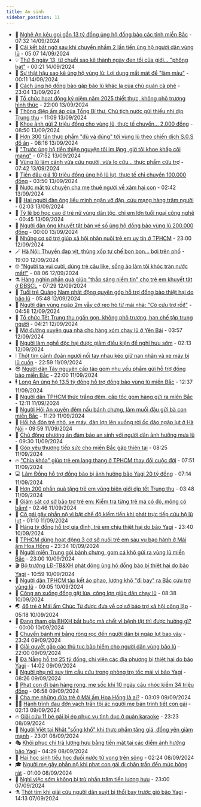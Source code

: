 ```yaml
---
title: An sinh
sidebar_position: 11
---
```


<!-- dantri-an-sinh:START -->
- 👺 [Nghệ An kêu gọi gần 13 tỷ đồng ủng hộ đồng bào các tỉnh miền Bắc](https://dantri.com.vn/an-sinh/nghe-an-keu-goi-gan-13-ty-dong-ung-ho-dong-bao-cac-tinh-mien-bac-20240914104440982.htm) - 07:32 14/09/2024
- 👀 [Cái kết bất ngờ sau khi chuyển nhầm 2 lần tiền ủng hộ người dân vùng lũ](https://dantri.com.vn/an-sinh/cai-ket-bat-ngo-sau-khi-chuyen-nham-2-lan-tien-ung-ho-nguoi-dan-vung-lu-20240914115801956.htm) - 05:07 14/09/2024
- 💡 [Thứ 6 ngày 13, từ chuỗi sao kê thành ngày đen tối của giới… &quot;phông bạt&quot;](https://dantri.com.vn/an-sinh/thu-6-ngay-13-tu-chuoi-sao-ke-thanh-ngay-den-toi-cua-gioi-phong-bat-20240914070957582.htm) - 00:21 14/09/2024
- 💄 [Sự thật hậu sao kê ủng hộ vùng lũ: Lợi dụng mất mát để &quot;làm màu&quot;](https://dantri.com.vn/an-sinh/su-that-hau-sao-ke-ung-ho-vung-lu-loi-dung-mat-mat-de-lam-mau-20240913212051452.htm) - 00:11 14/09/2024
- 🧠 [Cách ủng hộ đồng bào gặp bão lũ khác lạ của chủ quán cà phê](https://dantri.com.vn/an-sinh/cach-ung-ho-dong-bao-gap-bao-lu-khac-la-cua-chu-quan-ca-phe-20240913142726398.htm) - 23:04 13/09/2024
- 🫣 [Tổ chức hoạt động kỷ niệm năm 2025 thiết thực, không phô trương hình thức](https://dantri.com.vn/an-sinh/to-chuc-hoat-dong-ky-niem-nam-2025-thiet-thuc-khong-pho-truong-hinh-thuc-20240913203347317.htm) - 22:00 13/09/2024
- 🥸 [Thông điệp ấm áp của Tổng Bí thư, Chủ tịch nước gửi thiếu nhi dịp Trung thu](https://dantri.com.vn/an-sinh/thong-diep-am-ap-cua-tong-bi-thu-chu-tich-nuoc-gui-thieu-nhi-dip-trung-thu-20240913162403261.htm) - 11:09 13/09/2024
- 🤭 [Khoe ảnh gửi 2 triệu đồng cho vùng lũ, thực tế chuyển... 2.000 đồng](https://dantri.com.vn/an-sinh/khoe-anh-gui-2-trieu-dong-cho-vung-lu-thuc-te-chuyen-2000-dong-20240913152110442.htm) - 08:50 13/09/2024
- 💂 [Hơn 300 tấn thực phẩm &quot;đủ và đúng&quot; tới vùng lũ theo chiến dịch S.0.S đồ ăn](https://dantri.com.vn/an-sinh/hon-300-tan-thuc-pham-du-va-dung-toi-vung-lu-theo-chien-dich-s0s-do-an-20240912223356947.htm) - 08:16 13/09/2024
- 🦣 [&quot;Trước ủng hộ tiền thiện nguyện tôi im lặng, giờ tôi khoe khắp cõi mạng&quot;](https://dantri.com.vn/an-sinh/truoc-ung-ho-tien-thien-nguyen-toi-im-lang-gio-toi-khoe-khap-coi-mang-20240913123954069.htm) - 07:52 13/09/2024
- 🧰 [Vùng lũ lâm cảnh vừa cứu người, vừa lo cứu... thực phẩm cứu trợ](https://dantri.com.vn/an-sinh/vung-lu-lam-canh-vua-cuu-nguoi-vua-lo-cuu-thuc-pham-cuu-tro-20240913122024357.htm) - 07:42 13/09/2024
- 🤩 [Tiền đấu giá 10 triệu đồng ủng hộ lũ lụt, thực tế chỉ chuyển 100.000 đồng](https://dantri.com.vn/an-sinh/tien-dau-gia-10-trieu-dong-ung-ho-lu-lut-thuc-te-chi-chuyen-100000-dong-20240913102821228.htm) - 03:50 13/09/2024
- 🤖 [Nước mắt từ chuyện cha mẹ thuê người về xâm hại con](https://dantri.com.vn/an-sinh/nuoc-mat-tu-chuyen-cha-me-thue-nguoi-ve-xam-hai-con-20240913052552119.htm) - 02:42 13/09/2024
- 🧑‍💻 [Hai người đàn ông liều mình ngăn vỡ đập, cứu mạng hàng trăm người](https://dantri.com.vn/an-sinh/hai-nguoi-dan-ong-lieu-minh-ngan-vo-dap-cuu-mang-hang-tram-nguoi-20240912163050269.htm) - 02:03 13/09/2024
- 🦍 [Tỷ lệ bỏ học cao ở trẻ nữ vùng dân tộc, chị em lớn tuổi ngại công nghệ](https://dantri.com.vn/an-sinh/ty-le-bo-hoc-cao-o-tre-nu-vung-dan-toc-chi-em-lon-tuoi-ngai-cong-nghe-20240912155934193.htm) - 00:45 13/09/2024
- 🦆 [Người đàn ông khuyết tật bán vé số ủng hộ đồng bào vùng lũ 200.000 đồng](https://dantri.com.vn/an-sinh/nguoi-dan-ong-khuyet-tat-ban-ve-so-ung-ho-dong-bao-vung-lu-200000-dong-20240912164633468.htm) - 00:00 13/09/2024
- 🌊 [Những cơ sở trợ giúp xã hội nhận nuôi trẻ em uy tín ở TPHCM](https://dantri.com.vn/an-sinh/nhung-co-so-tro-giup-xa-hoi-nhan-nuoi-tre-em-uy-tin-o-tphcm-20240912125433415.htm) - 23:00 12/09/2024
- 🪄 [Hà Nội: Thuyền đạp vịt, thùng xốp tự chế bon bon... bơi trên phố](https://dantri.com.vn/an-sinh/ha-noi-thuyen-dap-vit-thung-xop-tu-che-bon-bon-boi-tren-pho-20240912164853662.htm) - 19:00 12/09/2024
- 🤓 [&quot;Người ta vui cười, dùng trẻ câu like, sống ảo làm tôi khóc tràn nước mắt!&quot;](https://dantri.com.vn/an-sinh/nguoi-ta-vui-cuoi-dung-tre-cau-like-song-ao-lam-toi-khoc-tran-nuoc-mat-20240912141122415.htm) - 08:06 12/09/2024
- ⚗️ [Hàng nghìn phần quà giúp &quot;thắp sáng niềm tin&quot; cho trẻ em khuyết tật ở ĐBSCL](https://dantri.com.vn/an-sinh/hang-nghin-phan-qua-giup-thap-sang-niem-tin-cho-tre-em-khuyet-tat-o-dbscl-20240912122931036.htm) - 07:29 12/09/2024
- 💃 [Tuổi trẻ Quảng Nam phát động quyên góp hỗ trợ đồng bào thiệt hại do bão lũ](https://dantri.com.vn/an-sinh/tuoi-tre-quang-nam-phat-dong-quyen-gop-ho-tro-dong-bao-thiet-hai-do-bao-lu-20240912113217659.htm) - 05:48 12/09/2024
- 💼 [Người dân vùng ngập 2m vẫy cờ reo hò từ mái nhà: &quot;Có cứu trợ rồi!&quot;](https://dantri.com.vn/an-sinh/nguoi-dan-vung-ngap-2m-vay-co-reo-ho-tu-mai-nha-co-cuu-tro-roi-20240912105705599.htm) - 04:58 12/09/2024
- 🤖 [Tổ chức Tết Trung thu ngắn gọn, không phô trương, hạn chế tập trung người](https://dantri.com.vn/an-sinh/to-chuc-tet-trung-thu-ngan-gon-khong-pho-truong-han-che-tap-trung-nguoi-20240912111228068.htm) - 04:21 12/09/2024
- 🧐 [Mở đường xuyên qua nhà cho hàng xóm chạy lũ ở Yên Bái](https://dantri.com.vn/xa-hoi/mo-duong-xuyen-qua-nha-cho-hang-xom-chay-lu-o-yen-bai-20240912100245134.htm) - 03:57 12/09/2024
- 💯 [Người làm nghề độc hại được giảm điều kiện để nghỉ hưu sớm](https://dantri.com.vn/an-sinh/nguoi-lam-nghe-doc-hai-duoc-giam-dieu-kien-de-nghi-huu-som-20240910230719182.htm) - 02:13 12/09/2024
- 🕯 [Thót tim cảnh đoàn người nối tay nhau kéo giữ nạn nhân và xe máy bị lũ cuốn](https://dantri.com.vn/an-sinh/thot-tim-canh-doan-nguoi-noi-tay-nhau-keo-giu-nan-nhan-va-xe-may-bi-lu-cuon-20240911202252304.htm) - 22:59 11/09/2024
- 😎 [Người dân Tây nguyên cấp tập gom nhu yếu phẩm gửi hỗ trợ đồng bào miền Bắc](https://dantri.com.vn/an-sinh/nguoi-dan-tay-nguyen-cap-tap-gom-nhu-yeu-pham-gui-ho-tro-dong-bao-mien-bac-20240911192310540.htm) - 22:00 11/09/2024
- 🕴 [Long An ủng hộ 13,5 tỷ đồng hỗ trợ đồng bào vùng lũ miền Bắc](https://dantri.com.vn/an-sinh/long-an-ung-ho-135-ty-dong-ho-tro-dong-bao-vung-lu-mien-bac-20240911192907442.htm) - 12:37 11/09/2024
- 🤖 [Người dân TPHCM thức trắng đêm, cấp tốc gom hàng gửi ra miền Bắc](https://dantri.com.vn/an-sinh/nguoi-dan-tphcm-thuc-trang-dem-cap-toc-gom-hang-gui-ra-mien-bac-20240911170317766.htm) - 12:11 11/09/2024
- 🤡 [Người Hội An xuyên đêm nấu bánh chưng, làm muối đậu gửi bà con miền Bắc](https://dantri.com.vn/an-sinh/nguoi-hoi-an-xuyen-dem-nau-banh-chung-lam-muoi-dau-gui-ba-con-mien-bac-20240911165844172.htm) - 11:29 11/09/2024
- 💪 [Hối hả đón trẻ nhỏ, xe máy, đàn lợn lên xuồng rời ốc đảo ngập lụt ở Hà Nội](https://dantri.com.vn/an-sinh/hoi-ha-don-tre-nho-xe-may-dan-lon-len-xuong-roi-oc-dao-ngap-lut-o-ha-noi-20240911163446221.htm) - 09:59 11/09/2024
- 🌝 [Chủ động phương án đảm bảo an sinh với người dân ảnh hưởng mưa lũ](https://dantri.com.vn/an-sinh/chu-dong-phuong-an-dam-bao-an-sinh-voi-nguoi-dan-anh-huong-mua-lu-20240911153431610.htm) - 09:30 11/09/2024
- 🤩 [Góp yêu thương tiếp sức cho miền Bắc gặp thiên tai](https://dantri.com.vn/an-sinh/gop-yeu-thuong-tiep-suc-cho-mien-bac-gap-thien-tai-20240911142502057.htm) - 08:25 11/09/2024
- 🔥 [&quot;Chìa khóa&quot; giúp trẻ em lang thang ở TPHCM thay đổi cuộc đời](https://dantri.com.vn/an-sinh/chia-khoa-giup-tre-em-lang-thang-o-tphcm-thay-doi-cuoc-doi-20240911142910338.htm) - 07:51 11/09/2024
- 💻 [Lâm Đồng hỗ trợ đồng bào bị ảnh hưởng bão Yagi 20 tỷ đồng](https://dantri.com.vn/an-sinh/lam-dong-ho-tro-dong-bao-bi-anh-huong-bao-yagi-20-ty-dong-20240911133412971.htm) - 07:14 11/09/2024
- 💄 [Hơn 200 phần quà tặng trẻ em vùng biên giới dịp tết Trung thu](https://dantri.com.vn/an-sinh/hon-200-phan-qua-tang-tre-em-vung-bien-gioi-dip-tet-trung-thu-20240911095830106.htm) - 03:48 11/09/2024
- 🦆 [Giám sát cơ sở bảo trợ trẻ em: Kiểm tra từng trẻ má có đỏ, mông có bầm!](https://dantri.com.vn/an-sinh/giam-sat-co-so-bao-tro-tre-em-kiem-tra-tung-tre-ma-co-do-mong-co-bam-20240910131737564.htm) - 02:46 11/09/2024
- 🐲 [Cô gái gây phẫn nộ vì bật chế độ kiếm tiền khi phát trực tiếp cứu hộ lũ lụt](https://dantri.com.vn/an-sinh/co-gai-gay-phan-no-vi-bat-che-do-kiem-tien-khi-phat-truc-tiep-cuu-ho-lu-lut-20240910172135215.htm) - 01:10 11/09/2024
- 🥷 [Hàng tỷ đồng hỗ trợ gia đình, trẻ em chịu thiệt hại do bão Yagi](https://dantri.com.vn/an-sinh/hang-ty-dong-ho-tro-gia-dinh-tre-em-chiu-thiet-hai-do-bao-yagi-20240910221658918.htm) - 23:40 10/09/2024
- 💯 [TPHCM dừng hoạt động 3 cơ sở nuôi trẻ em sau vụ bạo hành ở Mái ấm Hoa Hồng](https://dantri.com.vn/an-sinh/tphcm-dung-hoat-dong-3-co-so-nuoi-tre-em-sau-vu-bao-hanh-o-mai-am-hoa-hong-20240910115502908.htm) - 23:34 10/09/2024
- 🧐 [Người miền Trung gói bánh chưng, gom cá khô gửi ra vùng lũ miền Bắc](https://dantri.com.vn/an-sinh/nguoi-mien-trung-goi-banh-chung-gom-ca-kho-gui-ra-vung-lu-mien-bac-20240910173222664.htm) - 23:00 10/09/2024
- 🎬 [Bộ trưởng LĐ-TB&amp;XH phát động ủng hộ đồng bào bị thiệt hại do bão Yagi](https://dantri.com.vn/an-sinh/bo-truong-ld-tbxh-phat-dong-ung-ho-dong-bao-bi-thiet-hai-do-bao-yagi-20240910174207034.htm) - 10:59 10/09/2024
- 🦍 [Người dân TPHCM tập kết áo phao, lương khô &quot;đi bay&quot; ra Bắc cứu trợ vùng lũ](https://dantri.com.vn/an-sinh/nguoi-dan-tphcm-tap-ket-ao-phao-luong-kho-di-bay-ra-bac-cuu-tro-vung-lu-20240910154630568.htm) - 09:05 10/09/2024
- 🫶 [Công an xuống đồng gặt lúa, cõng lợn giúp dân chạy lũ](https://dantri.com.vn/an-sinh/cong-an-xuong-dong-gat-lua-cong-lon-giup-dan-chay-lu-20240910150458125.htm) - 08:38 10/09/2024
- 🌏 [46 trẻ ở Mái ấm Chúc Từ được đưa về cơ sở bảo trợ xã hội công lập](https://dantri.com.vn/an-sinh/46-tre-o-mai-am-chuc-tu-duoc-dua-ve-co-so-bao-tro-xa-hoi-cong-lap-20240910114531696.htm) - 05:18 10/09/2024
- 🫣 [Đang tham gia BHXH bắt buộc mà chết vì bệnh tật thì được hưởng gì?](https://dantri.com.vn/an-sinh/dang-tham-gia-bhxh-bat-buoc-ma-chet-vi-benh-tat-thi-duoc-huong-gi-20240909104927765.htm) - 00:00 10/09/2024
- 🥰 [Chuyển bánh mì bằng ròng rọc đến người dân bị ngập lụt bao vây](https://dantri.com.vn/an-sinh/chuyen-banh-mi-bang-rong-roc-den-nguoi-dan-bi-ngap-lut-bao-vay-20240910001903413.htm) - 23:24 09/09/2024
- 🎊 [Giải quyết gấp các thủ tục bảo hiểm cho người dân vùng bão lũ](https://dantri.com.vn/an-sinh/giai-quyet-gap-cac-thu-tuc-bao-hiem-cho-nguoi-dan-vung-bao-lu-20240909201320711.htm) - 22:00 09/09/2024
- 💄 [Đà Nẵng hỗ trợ 25 tỷ đồng, chi viện các địa phương bị thiệt hại do bão Yagi](https://dantri.com.vn/an-sinh/da-nang-ho-tro-25-ty-dong-chi-vien-cac-dia-phuong-bi-thiet-hai-do-bao-yagi-20240909164220819.htm) - 14:02 09/09/2024
- 👹 [Người phụ nữ suy tim cầu cứu trong phòng trọ tốc mái vì bão Yagi](https://dantri.com.vn/an-sinh/nguoi-phu-nu-suy-tim-cau-cuu-trong-phong-tro-toc-mai-vi-bao-yagi-20240909145145312.htm) - 08:26 09/09/2024
- 💯 [Phạt con đi bán hàng rong, mẹ sốc khi 10 ngày cậu nhóc kiếm 34 triệu đồng](https://dantri.com.vn/an-sinh/phat-con-di-ban-hang-rong-me-soc-khi-10-ngay-cau-nhoc-kiem-34-trieu-dong-20240909105401223.htm) - 06:58 09/09/2024
- 📝 [Cha mẹ những đứa trẻ ở Mái ấm Hoa Hồng là ai?](https://dantri.com.vn/an-sinh/cha-me-nhung-dua-tre-o-mai-am-hoa-hong-la-ai-20240909011649525.htm) - 03:09 09/09/2024
- 👨‍🏫 [Hành trình đau đớn vạch trần tội ác người mẹ bán trinh tiết con gái](https://dantri.com.vn/an-sinh/hanh-trinh-dau-don-vach-tran-toi-ac-nguoi-me-ban-trinh-tiet-con-gai-20240908132622976.htm) - 02:13 09/09/2024
- 🔥 [Giải cứu 11 bé gái bị ép phục vụ tình dục ở quán karaoke](https://dantri.com.vn/an-sinh/giai-cuu-11-be-gai-bi-ep-phuc-vu-tinh-duc-o-quan-karaoke-20240908230924667.htm) - 23:23 08/09/2024
- 🧰 [Người Việt tại Nhật &quot;sống khổ&quot; khi thực phẩm tăng giá, đồng yên giảm mạnh](https://dantri.com.vn/an-sinh/nguoi-viet-tai-nhat-song-kho-khi-thuc-pham-tang-gia-dong-yen-giam-manh-20240908163140008.htm) - 23:01 08/09/2024
- 🎭 [Khôi phục chi trả lương hưu bằng tiền mặt tại các điểm ảnh hưởng bão Yagi](https://dantri.com.vn/an-sinh/khoi-phuc-chi-tra-luong-huu-bang-tien-mat-tai-cac-diem-anh-huong-bao-yagi-20240908105621094.htm) - 04:29 08/09/2024
- 🔭 [Hai học sinh tiểu học đuối nước tử vong trên sông](https://dantri.com.vn/an-sinh/hai-hoc-sinh-tieu-hoc-duoi-nuoc-tu-vong-tren-song-20240908084512540.htm) - 02:24 08/09/2024
- 🎓 [Người mẹ gây phẫn nộ khi phạt con gái đi chân trần đến mức bỏng rát](https://dantri.com.vn/an-sinh/nguoi-me-gay-phan-no-khi-phat-con-gai-di-chan-tran-den-muc-bong-rat-20240907153718443.htm) - 01:00 08/09/2024
- 🦅 [Nghỉ việc sớm không bị trừ phần trăm tiền lương hưu](https://dantri.com.vn/an-sinh/nghi-viec-som-khong-bi-tru-phan-tram-tien-luong-huu-20240905230056971.htm) - 23:00 07/09/2024
- ⚗️ [Thót tim khi giải cứu người dân suýt bị thổi bay trước gió bão Yagi](https://dantri.com.vn/an-sinh/thot-tim-khi-giai-cuu-nguoi-dan-suyt-bi-thoi-bay-truoc-gio-bao-yagi-20240907204455932.htm) - 14:13 07/09/2024<!-- dantri-an-sinh:END -->
